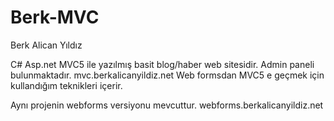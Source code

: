 # Berk-MVC

Berk Alican Yıldız

C# Asp.net MVC5 ile yazılmış basit blog/haber web sitesidir. Admin paneli bulunmaktadır. mvc.berkalicanyildiz.net
Web formsdan MVC5 e geçmek için kullandığım teknikleri içerir.

Aynı projenin webforms versiyonu mevcuttur. webforms.berkalicanyildiz.net
